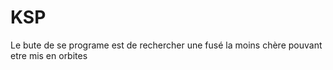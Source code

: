# KSP
Le bute de se programe est de rechercher une fusé la moins chère pouvant etre mis en orbites 

